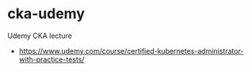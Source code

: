 # cka-udemy
Udemy CKA lecture
- https://www.udemy.com/course/certified-kubernetes-administrator-with-practice-tests/
